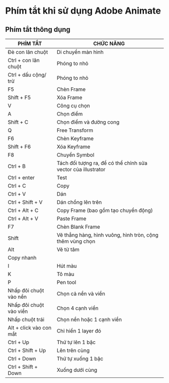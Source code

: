 # Phím tắt khi sử dụng Adobe Animate

## Phím tắt thông dụng

| PHÍM TẮT            | CHỨC NĂNG                                      |
|---------------------|------------------------------------------------|
| Đè con lăn chuột   | Di chuyển màn hình                            |
| Ctrl + con lăn chuột | Phóng to nhỏ                                 |
| Ctrl + dấu cộng/ trừ | Phóng to nhỏ                                 |
| F5                  | Chèn Frame                                     |
| Shift + F5          | Xóa Frame                                      |
| V                   | Công cụ chọn                                   |
| A                   | Chọn điểm                                      |
| Shift + C           | Chọn điểm và đường cong                       |
| Q                   | Free Transform                                 |
| F6                  | Chèn Keyframe                                  |
| Shift + F6          | Xóa Keyframe                                   |
| F8                  | Chuyển Symbol                                  |
| Ctrl + B            | Tách đối tượng ra, để có thể chỉnh sửa vector của illustrator |
| Ctrl + enter        | Test                                           |
| Ctrl + C            | Copy                                           |
| Ctrl + V            | Dán                                            |
| Ctrl + Shift + V    | Dán chồng lên trên                            |
| Ctrl + Alt + C      | Copy Frame (bao gồm tạo chuyển động)          |
| Ctrl + Alt + V      | Paste Frame                                    |
| F7                  | Chèn Blank Frame                               |
| Shift               | Vẽ thẳng hàng, hình vuông, hình tròn, cộng thêm vùng chọn |
| Alt                 | Vẽ từ tâm                                      |
| Copy nhanh          |                                                 |
| I                   | Hút màu                                        |
| K                   | Tô màu                                         |
| P                   | Pen tool                                       |
| Nhấp đôi chuột vào nền | Chọn cả nền và viền                         |
| Nhấp đôi chuột vào viền | Chọn 4 cạnh viền                           |
| Nhấp chuột trái       | Chọn nền hoặc 1 cạnh viền                  |
| Alt + click vào con mắt | Chỉ hiển 1 layer đó                         |
|Ctrl + Up|	Thứ tự lên 1 bậc|
|Ctrl + Shift + Up|Lên trên cùng|
|Ctrl + Down|Thứ tự xuống 1 bậc|
|Ctrl + Shift + Down|Xuống dưới cùng|
